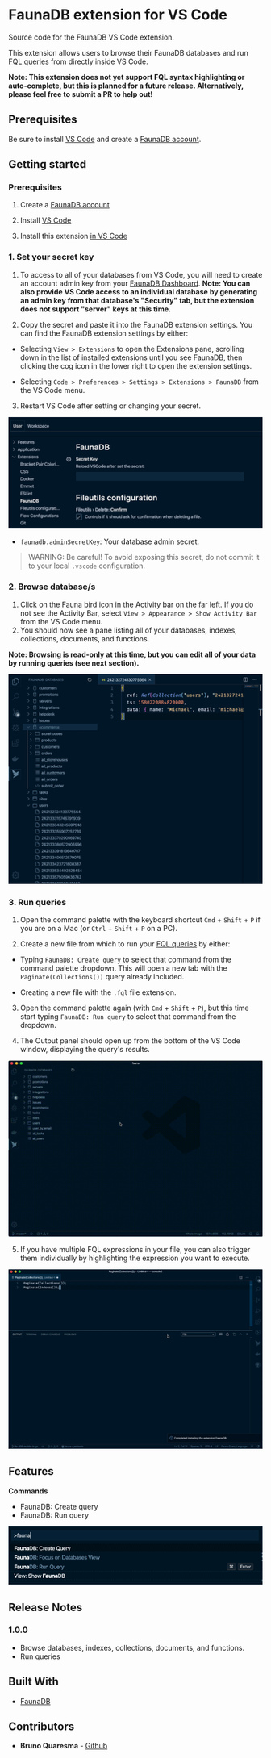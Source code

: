 # FaunaDB extension for VS Code

Source code for the FaunaDB VS Code extension.

This extension allows users to browse their FaunaDB databases and run [FQL queries](https://docs.fauna.com/fauna/current/api/fql/) from directly inside VS Code.

**Note: This extension does not yet support FQL syntax highlighting or auto-complete, but this is planned for a future release. Alternatively, please feel free to submit a PR to help out!**

## Prerequisites

Be sure to install [VS Code](https://code.visualstudio.com/Download) and create a [FaunaDB account](https://dashboard.fauna.com/accounts/register).

## Getting started

### Prerequisites

1. Create a [FaunaDB account](https://dashboard.fauna.com/accounts/register)

2. Install [VS Code](https://code.visualstudio.com/Download)

3. Install this extension [in VS Code](https://code.visualstudio.com/docs/editor/extension-gallery)

### 1. Set your secret key

1. To access to all of your databases from VS Code, you will need to create an account admin key from your [FaunaDB Dashboard](https://dashboard.fauna.com/keys). **Note: You can also provide VS Code access to an individual database by generating an admin key from that database's "Security" tab, but the extension does not support "server" keys at this time.**

2. Copy the secret and paste it into the FaunaDB extension settings. You can find the FaunaDB extension settings by either:

- Selecting `View > Extensions` to open the Extensions pane, scrolling down in the list of installed extensions until you see FaunaDB, then clicking the cog icon in the lower right to open the extension settings.

- Selecting `Code > Preferences > Settings > Extensions > FaunaDB` from the VS Code menu.

3. Restart VS Code after setting or changing your secret.

![Extension settings](media/extension-settings.png)

- `faunadb.adminSecretKey`: Your database admin secret.

> WARNING: Be careful! To avoid exposing this secret, do not commit it to your local `.vscode` configuration.

### 2. Browse database/s

1. Click on the Fauna bird icon in the Activity bar on the far left. If you do not see the Activity Bar, select `View > Appearance > Show Activity Bar` from the VS Code menu.
2. You should now see a pane listing all of your databases, indexes, collections, documents, and functions.

**Note: Browsing is read-only at this time, but you can edit all of your data by running queries (see next section).**

![Browser your database data](media/browse-feature.png)

### 3. Run queries

1. Open the command palette with the keyboard shortcut `Cmd` + `Shift` + `P` if you are on a Mac (or `Ctrl` + `Shift` + `P` on a PC).

2. Create a new file from which to run your [FQL queries](https://docs.fauna.com/fauna/current/api/fql/) by either:

- Typing `FaunaDB: Create query` to select that command from the command palette dropdown. This will open a new tab with the `Paginate(Collections())` query already included.

- Creating a new file with the `.fql` file extension.

3. Open the command palette again (with `Cmd` + `Shift` + `P`), but this time start typing `FaunaDB: Run query` to select that command from the dropdown.

4. The Output panel should open up from the bottom of the VS Code window, displaying the query's results.

![Run queries](media/query-feature.gif)

5. If you have multiple FQL expressions in your file, you can also trigger them individually by highlighting the expression you want to execute.

![Run selection query](media/selection-query.gif)

## Features

**Commands**

- FaunaDB: Create query
- FaunaDB: Run query

![FaunaDB commands](media/fauna-commands.png)

## Release Notes

### 1.0.0

- Browse databases, indexes, collections, documents, and functions.
- Run queries

## Built With

- [FaunaDB](https://fauna.com/)

## Contributors

- **Bruno Quaresma** - [Github](https://github.com/BrunoQuaresma)
